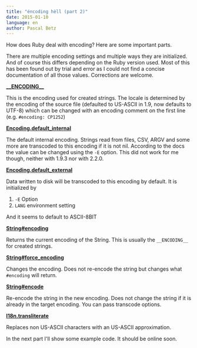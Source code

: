 ```yaml
---
title: "éncoding hèll (part 2)"
date: 2015-01-10
language: en
author: Pascal Betz
---
```


How does Ruby deal with encoding? Here are some important parts.

There are multiple encoding settings and multiple ways they are initialized. And of course this differs depending on the Ruby version used. Most of this has been found out by trial and error as I could not find a concise documentation of all those values. Corrections are welcome.

[**\_\_ENCODING\_\_**](http://ruby-doc.org/docs/keywords/1.9/Object.html#method-i-__ENCODING__)

This is the encoding used for created strings. The locale is determined by the encoding of the source file (defaulted to US-ASCII in 1.9, now defaults to UTF-8) which can be changed with an encoding comment on the first line (e.g. `#encoding: CP1252`)

[**Encoding.default\_internal**](http://ruby-doc.org/core-2.2.0/Encoding.html#method-c-default_internal)

The default internal encoding. Strings read from files, CSV, ARGV and some more are transcoded to this encoding if it is not nil. According to the docs the value can be changed using the `-E` option. This did not work for me though, neither with 1.9.3 nor with 2.2.0.

[**Encoding.default\_external**](http://ruby-doc.org/core-2.2.0/Encoding.html#method-c-default_external)

Data written to disk will be transcoded to this encoding by default. It is initialized by

1. `-E` Option
2. `LANG` environment setting

And it seems to default to ASCII-8BIT

[**String#encoding**](http://www.ruby-doc.org/core-2.2.0/String.html#method-i-encoding)

Returns the current encoding of the String. This is usually the `__ENCODING__` for created strings.

[**String#force\_encoding**](http://ruby-doc.org/core-2.2.0/String.html#method-i-force_encoding)

Changes the encoding. Does not re-encode the string but changes what `#encoding` will return.

[**String#encode**](http://ruby-doc.org/core-2.2.0/String.html#method-i-encode)

Re-encode the string in the new encoding. Does not change the string if it is already in the target encoding. You can pass transcode options.

[**I18n.transliterate**](http://apidock.com/rails/ActiveSupport/Inflector/transliterate)

Replaces non US-ASCII characters with an US-ASCII approximation.

In the next part I'll show some example code. It should be online soon.

